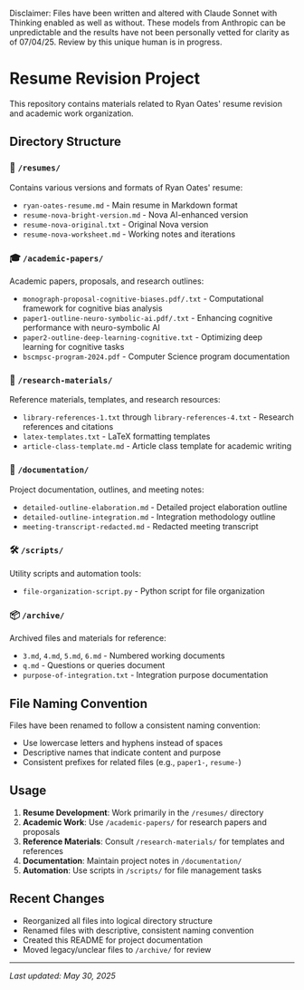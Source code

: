 Disclaimer: Files have been written and altered with Claude Sonnet with Thinking enabled as well as without. These models from Anthropic can be unpredictable and the results have not been personally vetted for clarity as of 07/04/25. Review by this unique human is in progress. 

# Resume Revision Project

This repository contains materials related to Ryan Oates' resume revision and academic work organization.

## Directory Structure

### 📄 `/resumes/`
Contains various versions and formats of Ryan Oates' resume:
- `ryan-oates-resume.md` - Main resume in Markdown format
- `resume-nova-bright-version.md` - Nova AI-enhanced version
- `resume-nova-original.txt` - Original Nova version
- `resume-nova-worksheet.md` - Working notes and iterations

### 🎓 `/academic-papers/`
Academic papers, proposals, and research outlines:
- `monograph-proposal-cognitive-biases.pdf/.txt` - Computational framework for cognitive bias analysis
- `paper1-outline-neuro-symbolic-ai.pdf/.txt` - Enhancing cognitive performance with neuro-symbolic AI
- `paper2-outline-deep-learning-cognitive.txt` - Optimizing deep learning for cognitive tasks
- `bscmpsc-program-2024.pdf` - Computer Science program documentation

### 🔬 `/research-materials/`
Reference materials, templates, and research resources:
- `library-references-1.txt` through `library-references-4.txt` - Research references and citations
- `latex-templates.txt` - LaTeX formatting templates
- `article-class-template.md` - Article class template for academic writing

### 📝 `/documentation/`
Project documentation, outlines, and meeting notes:
- `detailed-outline-elaboration.md` - Detailed project elaboration outline
- `detailed-outline-integration.md` - Integration methodology outline
- `meeting-transcript-redacted.md` - Redacted meeting transcript

### 🛠️ `/scripts/`
Utility scripts and automation tools:
- `file-organization-script.py` - Python script for file organization

### 📦 `/archive/`
Archived files and materials for reference:
- `3.md`, `4.md`, `5.md`, `6.md` - Numbered working documents
- `q.md` - Questions or queries document
- `purpose-of-integration.txt` - Integration purpose documentation

## File Naming Convention

Files have been renamed to follow a consistent naming convention:
- Use lowercase letters and hyphens instead of spaces
- Descriptive names that indicate content and purpose
- Consistent prefixes for related files (e.g., `paper1-`, `resume-`)

## Usage

1. **Resume Development**: Work primarily in the `/resumes/` directory
2. **Academic Work**: Use `/academic-papers/` for research papers and proposals
3. **Reference Materials**: Consult `/research-materials/` for templates and references
4. **Documentation**: Maintain project notes in `/documentation/`
5. **Automation**: Use scripts in `/scripts/` for file management tasks

## Recent Changes

- Reorganized all files into logical directory structure
- Renamed files with descriptive, consistent naming convention
- Created this README for project documentation
- Moved legacy/unclear files to `/archive/` for review

---

*Last updated: May 30, 2025*